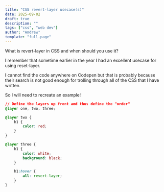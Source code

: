 ```yaml
---
title: "CSS revert-layer usecase(s)"
date: 2025-09-02
draft: true
description: ""
tags: ["css", "web dev"]
author: "Andrew"
template: "full-page"
---
```


What is revert-layer in CSS and when should you use it?

I remember that sometime earlier in the year I had an excellent usecase for using reset-layer.

I cannot find the code anywhere on Codepen but that is probably because their search is not good enough for trolling through all of the CSS that I have written.

So I will need to recreate an example!

```css
// Define the layers up front and thus define the "order"
@layer one, two, three;

@layer two {
    h1 {
        color: red;
    }
}

@layer three {
    h1 {
        color: white;
        background: black;
    }

    h1:hover {
        all: revert-layer;
    }
}
```
